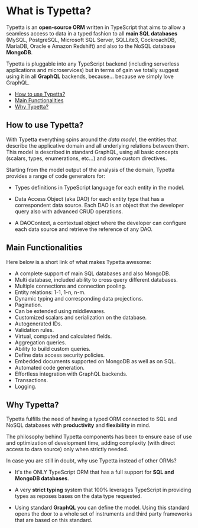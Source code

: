 # What is Typetta?

Typetta is an **open-source ORM** written in TypeScript that aims to allow a seamless access to data in a typed fashion to all **main SQL databases** (MySQL, PostgreSQL, Microsoft SQL Server, SQLLite3, CockroachDB, MariaDB, Oracle e Amazon Redshift) and also to the NoSQL database **MongoDB**.

Typetta is pluggable into any TypeScript backend (including serverless applications and microservices) but in terms of gain we totally suggest using it in all **GraphQL** backends, because... because we simply love GraphQL.

  - [How to use Typetta?](#how-to-use-typetta)
  - [Main Functionalities](#main-functionalities)
  - [Why Typetta?](#why-typetta)
  
## How to use Typetta?
With Typetta everything spins around the *data model*, the entities that describe the applicative domain and all underlying relations between them. This model is described in standard GraphQL, using all basic concepts (scalars, types, enumerations, etc...) and some custom directives.

Starting from the model output of the analysis of the domain, Typetta provides a range of code generators for:

- Types definitions in TypeScript language for each entity in the model.

- Data Access Object (aka DAO) for each entity type that has a correspondent data source. Each DAO is an object that the developer query also with advanced CRUD operations.

- A DAOContext, a contextual object where the developer can configure each data source and retrieve the reference of any DAO.

## Main Functionalities

Here below is a short link of what makes Typetta awesome:

- A complete support of main SQL databases and also MongoDB.
- Multi database, included ability to cross query different databases.
- Multiple connections and connection pooling.
- Entity relations: 1-1, 1-n, n-m.
- Dynamic typing and corresponding data projections.
- Pagination.
- Can be extended using middlewares.
- Customized scalars and serialization on the database.
- Autogenerated IDs.
- Validation rules.
- Virtual, computed and calculated fields.
- Aggregation queries.
- Ability to build custom queries.
- Define data access security policies.
- Embedded documents supported on MongoDB as well as on SQL.
- Automated code generation.
- Effortless integration with GraphQL backends.
- Transactions.
- Logging.

## Why Typetta?

Typetta fulfills the need of having a typed ORM connected to SQL and NoSQL databases with **productivity** and **flexibility** in mind.

The philosophy behind Typetta components has been to ensure ease of use and optimization of development time, adding complexity (with direct access to dara source) only when strictly needed.

In case you are still in doubt, why use Typetta instead of other ORMs?

- It's the ONLY TypeScript ORM that has a full support for **SQL and MongoDB databases**.
  
- A very **strict typing** system that 100% leverages TypeScript in providing types as reposes bases on the data type requested.

- Using standard **GraphQL** you can define the model. Using this standard opens the door  to a whole set of instruments and third party frameworks that are based on this standard.
